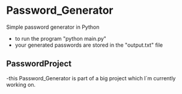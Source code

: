 # Password_Generator
Simple password generator in Python
- to run the program "python main.py"
- your generated passwords are stored in the "output.txt" file

## PasswordProject
-this Password_Generator is part of a big project which I´m currently working on.
